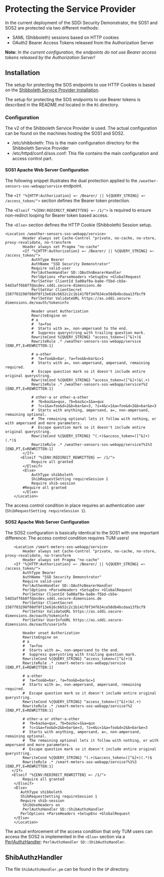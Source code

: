 # Protecting the Service Provider
In the current deployment of the SDDi Security Demonstrator, the SOS1 and SOS2 are protected via two different methods:

* SAML (Shibboleth) sessions based on HTTP cookies
* OAuth2 Bearer Access Tokens released from the Authorization Server

**Note:** *In the current configuration, the endpoints do not use Bearer access tokens released by the Authorization Server!*

## Installation
The setup for protecting the SOS endpoints to use HTTP Cookies is based on the [Shibboleth Service Provider installation](https://www.switch.ch/aai/guides/sp/installation/).

The setup for protecting the SOS endpoints to use Bearer tokens is described in the README.md located in the `RS` directory.

### Configuration
The v2 of the Shibboleth Service Provider is used. The  actual configuration can be found on the machines hosting the SOS1 and SOS2.

* /etc/shibboleth: This is the main configuration directory for the Shibboleth Service Provider
* /etc/httpd/conf.d/sos.conf: This file contains the main configuration and access control part.

#### SOS1 Apache Web Server Configuration
The following snippet illustrates the dual protection applied to the `/weather-sensors-sos-webapp/service` endpoint.

The `<If "%{HTTP:Authorization} =~ /Bearer/ || %{QUERY_STRING} =~ /access_token/">` section defines the Bearer token protection. 

The `<Elseif "%{ENV:REDIRECT_REWRITTEN} =~ /1/">` is required to ensure non-redirct looping for Bearer token based access.

The `<Else>` section defines the HTTP Cookie (Shibboleth) Session setup.

````
<Location /weather-sensors-sos-webapp/service>
        Header always set Cache-Control "private, no-cache, no-store, proxy-revalidate, no-transform
        Header always set Pragma "no-cache"
        <If "%{HTTP:Authorization} =~ /Bearer/ || %{QUERY_STRING} =~ /access_token/">
            AuthType Bearer
            AuthName "SSD Security Demonstrator"
            Require valid-user
            PerlAuthenHandler SD::OAuthnBearerHandler
            PerlOptions +ParseHeaders +SetupEnv +GlobalRequest
            PerlSetVar ClientId 5a00af9a-ba8e-f5bd-cb5e-54d3aff6b8ff@asdev.sddi.secure-dimensions.de
            PerlSetVar ClientSecret 1587f03298f08df8f13e616c6652c2c1b141f0f34f634ce58db4bcdaa13fbcf9
            PerlSetVar ValidateURL https://as.sddi.secure-dimensions.de/oauth/tokeninfo

            Header unset Authorization
            RewriteEngine on
            # a
            #  ?a=foo
            #  Starts with a=, non-ampersand to the end.
            #  Suppress querystring with trailing question mark.
            RewriteCond %{QUERY_STRING} ^access_token=([^&]+)$
            RewriteRule .* /weather-sensors-sos-webapp/service [END,PT,E=REWRITTEN:1]

            # a-other
            #  ?a=foo&b=bar, ?a=foo&b=bar&c=1
            #  Starts with a=, non-ampersand, ampersand, remaining required.
            #  Escape question mark so it doesn't include entire original querystring.
            RewriteCond %{QUERY_STRING} ^access_token=([^&]+)&(.+)
            RewriteRule .* /weather-sensors-sos-webapp/service?%2 [END,PT,E=REWRITTEN:1]

            # other-a or other-a-other
            #  ?b=baz&a=qux, ?b=baz&c=1&a=qux
            #  ?c=1&a=foo&d=2&b=bar&e=3, ?z=4&c=1&a=foo&d=2&b=bar&e=3
            #  Starts with anything, ampersand, a=, non-ampersand, remaining optional.
            #  The remaining optional lets it follow with nothing, or with ampersand and more parameters.
            #  Escape question mark so it doesn't include entire original querystring.
            RewriteCond %{QUERY_STRING} ^(.+)&access_token=([^&]+)(.*)$
            RewriteRule .* /weather-sensors-sos-webapp/service?%1%3 [END,PT,E=REWRITTEN:1]
        </If>
       <Elseif "%{ENV:REDIRECT_REWRITTEN} =~ /1/">
            Require all granted
        </Elseif>
        <Else>
            AuthType shibboleth
            ShibRequestSetting requireSession 1
            Require shib-session
	    #Require all granted
        </Else>
    </Location>
````

The access control condition in place requires an authentication user (`ShibRequestSetting requireSession 1`).

#### SOS2 Apache Web Server Configuration
The SOS2 configuration is basically identical to the SOS1 with one important difference: The access control condition requires TUM users!

````
    <Location /smart-meters-sos-webapp/service>
        Header always set Cache-Control "private, no-cache, no-store, proxy-revalidate, no-transform
        Header always set Pragma "no-cache"
    <If "%{HTTP:Authorization} =~ /Bearer/ || %{QUERY_STRING} =~ /access_token/">
        AuthType Bearer
        AuthName "SSD Security Demonstrator"
        Require valid-user
        PerlAuthenHandler SD::OAuthzBearerHandler
        PerlOptions +ParseHeaders +SetupEnv +GlobalRequest
        PerlSetVar ClientId 5a00af9a-ba8e-f5bd-cb5e-54d3aff6b8ff@asdev.sddi.secure-dimensions.de
        PerlSetVar ClientSecret 1587f03298f08df8f13e616c6652c2c1b141f0f34f634ce58db4bcdaa13fbcf9
        PerlSetVar ValidateURL https://as.sddi.secure-dimensions.de/oauth/tokeninfo
        PerlSetVar UserInfoURL https://as.sddi.secure-dimensions.de/oauth/userinfo

	    Header unset Authorization
	    RewriteEngine on
	    # a
	    #  ?a=foo
	    #  Starts with a=, non-ampersand to the end.
	    #  Suppress querystring with trailing question mark.
	    RewriteCond %{QUERY_STRING} ^access_token=([^&]+)$
	    RewriteRule .* /smart-meters-sos-webapp/service [END,PT,E=REWRITTEN:1]
	    
	    # a-other
	    #  ?a=foo&b=bar, ?a=foo&b=bar&c=1
	    #  Starts with a=, non-ampersand, ampersand, remaining required.
	    #  Escape question mark so it doesn't include entire original querystring.
	    RewriteCond %{QUERY_STRING} ^access_token=([^&]+)&(.+)
	    RewriteRule .* /smart-meters-sos-webapp/service?%2 [END,PT,E=REWRITTEN:1]
	    
	    # other-a or other-a-other
	    #  ?b=baz&a=qux, ?b=baz&c=1&a=qux
	    #  ?c=1&a=foo&d=2&b=bar&e=3, ?z=4&c=1&a=foo&d=2&b=bar&e=3
	    #  Starts with anything, ampersand, a=, non-ampersand, remaining optional.
	    #  The remaining optional lets it follow with nothing, or with ampersand and more parameters.
	    #  Escape question mark so it doesn't include entire original querystring.
	    RewriteCond %{QUERY_STRING} ^(.+)&access_token=([^&]+)(.*)$
	    RewriteRule .* /smart-meters-sos-webapp/service?%1%3 [END,PT,E=REWRITTEN:1]
   </If>
   <Elseif "%{ENV:REDIRECT_REWRITTEN} =~ /1/">
	    Require all granted
	</Elseif>
	<Else>
       AuthType shibboleth
       ShibRequestSetting requireSession 1
       Require shib-session
	    ShibUseHeaders on
	    PerlAuthzHandler SD::ShibAuthzHandler
       PerlOptions +ParseHeaders +SetupEnv +GlobalRequest
	</Else>
    </Location>
````

The actual enforcement of the access condition that only TUM users can access the SOS2 is implemented in the `<Else>` section via a [PerlAuthzHandler](https://perl.apache.org/docs/2.0/user/handlers/http.html): `PerlAuthzHandler SD::ShibAuthzHandler`.

## ShibAuthzHandler
The file `ShibAuthzHandler.pm` can be found in the `SP` directory.